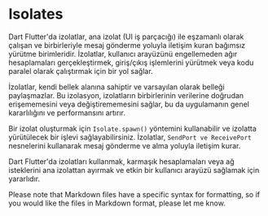 # Isolates
Dart Flutter'da izolatlar, ana izolat (UI iş parçacığı) ile eşzamanlı olarak çalışan ve birbirleriyle mesaj gönderme yoluyla iletişim kuran bağımsız yürütme birimleridir. İzolatlar, kullanıcı arayüzünü engellemeden ağır hesaplamaları gerçekleştirmek, giriş/çıkış işlemlerini yürütmek veya kodu paralel olarak çalıştırmak için bir yol sağlar.

İzolatlar, kendi bellek alanına sahiptir ve varsayılan olarak belleği paylaşmazlar. Bu izolasyon, izolatların birbirlerinin verilerine doğrudan erişememesini veya değiştirememesini sağlar, bu da uygulamanın genel kararlılığını ve performansını artırır.

Bir izolat oluşturmak için `Isolate.spawn()` yöntemini kullanabilir ve izolatta yürütülecek bir işlevi sağlayabilirsiniz. İzolatlar, `SendPort ve ReceivePort` nesnelerini kullanarak mesaj gönderme ve alma yoluyla iletişim kurar.

Dart Flutter'da izolatları kullanmak, karmaşık hesaplamaları veya ağ isteklerini ana izolattan ayırmak ve etkin bir kullanıcı arayüzü sağlamak için yararlıdır.

Please note that Markdown files have a specific syntax for formatting, so if you would like the files in Markdown format, please let me know.